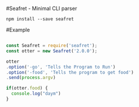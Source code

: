 #Seafret - Minimal CLI parser

`npm install --save seafret`

</hr>
#Example

```js

const Seafret = require('seafret');
const otter = new Seafret('2.0.0');

otter
.option('-go', 'Tells the Program to Run')
.option('-food', 'Tells the program to get food')
.send(process.argv)

if(otter.food) {
  console.log("daym")
}
```